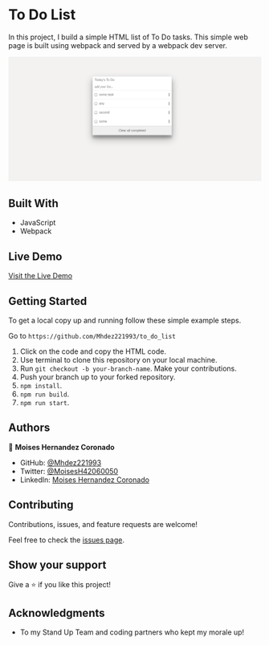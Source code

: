 # To Do List
In this project, I build a simple HTML list of To Do tasks. This simple web page is built using webpack and served by a webpack dev server.


![screenshot](./to_do_list.png)

## Built With

- JavaScript
- Webpack


 ## Live Demo

[Visit the Live Demo](https://mhdez221993.github.io/to_do_list/)
## Getting Started

To get a local copy up and running follow these simple example steps.

Go to `https://github.com/Mhdez221993/to_do_list`

1. Click on the code and copy the HTML code.
2. Use terminal to clone this repository on your local machine.
3. Run <code>git checkout -b your-branch-name</code>. Make your contributions.
4. Push your branch up to your forked repository.
5. `npm install`.
5. `npm run build`.
5. `npm run start`.



## Authors


👤 **Moises Hernandez Coronado**

- GitHub: [@Mhdez221993](https://github.com/Mhdez221993)
- Twitter: [@MoisesH42060050](https://twitter.com/MoisesH42060050)
- LinkedIn: [Moises Hernandez Coronado](https://www.linkedin.com/in/moises-hernandez-9bbb17145/)


## Contributing

Contributions, issues, and feature requests are welcome!

Feel free to check the [issues page](https://github.com/Mhdez221993/to_do_list/issues).

## Show your support

Give a ⭐️ if you like this project!

## Acknowledgments

- To my Stand Up Team and coding partners who kept my morale up!